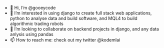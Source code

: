 - 👋 Hi, I’m @gooeycode
- 👀 I’m interested in using django to create full stack web applications, python to analyse data and build software, and MQL4 to build algorithmic trading robots
- 💞️ I’m looking to collaborate on backend projects in django, and any data anlysis using pandas
- 📫 How to reach me: check out my twitter @kodemlai

<!---
gooeycode/gooeycode is a ✨ special ✨ repository because its `README.md` (this file) appears on your GitHub profile.
You can click the Preview link to take a look at your changes.
--->

